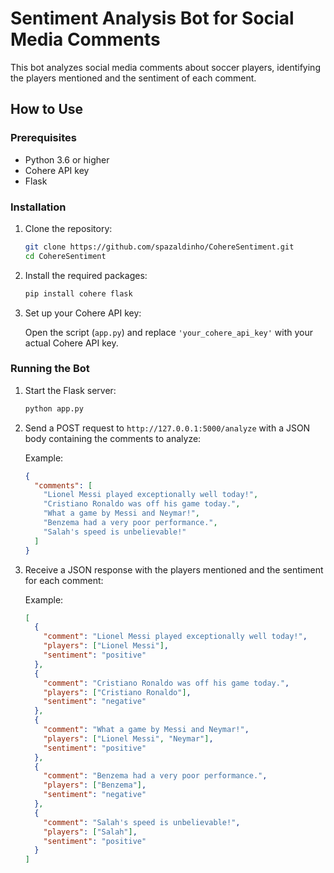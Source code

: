 
# Sentiment Analysis Bot for Social Media Comments

This bot analyzes social media comments about soccer players, identifying the players mentioned and the sentiment of each comment.

## How to Use

### Prerequisites

- Python 3.6 or higher
- Cohere API key
- Flask

### Installation

1. Clone the repository:

    ```bash
    git clone https://github.com/spazaldinho/CohereSentiment.git
    cd CohereSentiment
    ```

2. Install the required packages:

    ```bash
    pip install cohere flask
    ```

3. Set up your Cohere API key:

    Open the script (`app.py`) and replace `'your_cohere_api_key'` with your actual Cohere API key.

### Running the Bot

1. Start the Flask server:

    ```bash
    python app.py
    ```

2. Send a POST request to `http://127.0.0.1:5000/analyze` with a JSON body containing the comments to analyze:

    Example:

    ```json
    {
      "comments": [
        "Lionel Messi played exceptionally well today!",
        "Cristiano Ronaldo was off his game today.",
        "What a game by Messi and Neymar!",
        "Benzema had a very poor performance.",
        "Salah's speed is unbelievable!"
      ]
    }
    ```

3. Receive a JSON response with the players mentioned and the sentiment for each comment:

    Example:

    ```json
    [
      {
        "comment": "Lionel Messi played exceptionally well today!",
        "players": ["Lionel Messi"],
        "sentiment": "positive"
      },
      {
        "comment": "Cristiano Ronaldo was off his game today.",
        "players": ["Cristiano Ronaldo"],
        "sentiment": "negative"
      },
      {
        "comment": "What a game by Messi and Neymar!",
        "players": ["Lionel Messi", "Neymar"],
        "sentiment": "positive"
      },
      {
        "comment": "Benzema had a very poor performance.",
        "players": ["Benzema"],
        "sentiment": "negative"
      },
      {
        "comment": "Salah's speed is unbelievable!",
        "players": ["Salah"],
        "sentiment": "positive"
      }
    ]
